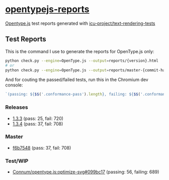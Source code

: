# [opentypejs-reports](https://github.com/Connum/opentypejs-reports)
[Opentype.js](https://github.com/opentypejs/opentype.js) test reports generated with [icu-project/text-rendering-tests](https://github.com/unicode-org/text-rendering-tests)

## Test Reports

This is the command I use to generate the reports for OpenType.js only:
```sh
python check.py --engine=OpenType.js --output=reports/{version}.html
# or
python check.py --engine=OpenType.js --output=reports/master-{commit-hash}.html
```
And for couting the passed/failed tests, run this in the Chromium dev console:
```js
`(passing: ${$$('.conformance-pass').length}, failing: ${$$('.conformance-fail').length}`
```

### Releases
* [1.3.3](https://connum.github.io/opentypejs-reports/reports/1.3.3.html) (pass: 25, fail: 720)
* [1.3.4](https://connum.github.io/opentypejs-reports/reports/1.3.4.html) (pass: 37, fail: 708)

### Master
* [f6b7548](https://connum.github.io/opentypejs-reports/reports/master-f6b7548809635ab05ac2a046579922bf3bca6a97.html) (pass: 37, fail: 708)

### Test/WIP
* [Connum/opentype.js:optimize-svg#099bc17](https://connum.github.io/opentypejs-reports/reports/test-connum_svg-optimize-099bc17ecfe9030edcd1530b2792063cb7981c56.html) (passing: 56, failing: 689)
